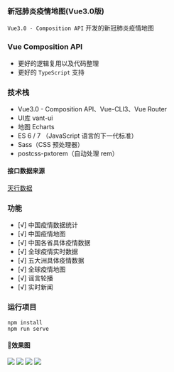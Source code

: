 ### 新冠肺炎疫情地图(Vue3.0版)
`Vue3.0 - Composition API` 开发的新冠肺炎疫情地图

### Vue Composition API
* 更好的逻辑复用以及代码整理
* 更好的 `TypeScript` 支持

### 技术栈

- Vue3.0 - Composition API、Vue-CLI3、Vue Router
- UI库 vant-ui
- 地图 Echarts
- ES 6 / 7 （JavaScript 语言的下一代标准）
- Sass（CSS 预处理器）
- postcss-pxtorem（自动处理 rem）

#### 接口数据来源
[天行数据](https://www.tianapi.com/apiview/169)

### 功能

- [√] 中国疫情数据统计
- [√] 中国疫情地图
- [√] 中国各省具体疫情数据
- [√] 全球疫情实时数据
- [√] 五大洲具体疫情数据
- [√] 全球疫情地图
- [√] 谣言轮播
- [√] 实时新闻


### 运行项目
```
npm install
npm run serve
```

#### 效果图
![](https://user-gold-cdn.xitu.io/2020/3/21/170fbeae60984331?w=1080&h=1929&f=jpeg&s=98170)
![](https://user-gold-cdn.xitu.io/2020/3/21/170fbeb12d529087?w=1080&h=1929&f=jpeg&s=73156)
![](https://user-gold-cdn.xitu.io/2020/3/21/170fbeb32b76526a?w=1080&h=1929&f=jpeg&s=88959)
![](https://user-gold-cdn.xitu.io/2020/3/21/170fbeb49088bb53?w=1080&h=1929&f=jpeg&s=108857)

